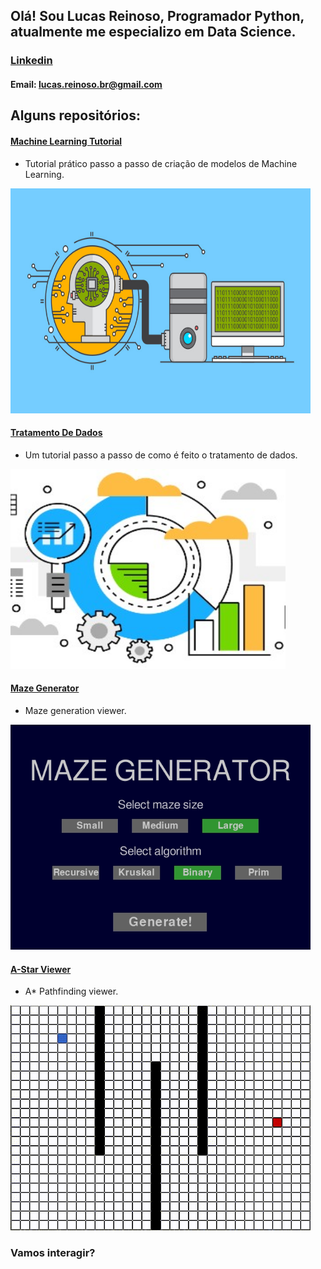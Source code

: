 ## Olá! Sou Lucas Reinoso, Programador Python, atualmente me especializo em Data Science.

### [Linkedin](https://www.linkedin.com/in/lucas-reinoso-9133b3194/)

#### Email: lucas.reinoso.br@gmail.com

## Alguns repositórios:

#### [Machine Learning Tutorial](https://github.com/EuReinoso/MachineLearning-Tutorial)
- Tutorial prático passo a passo de criação de modelos de Machine Learning.
<img src= "https://github.com/EuReinoso/MachineLearning-Tutorial/blob/master/assets/ML.jpg" width = "480" height = "360" />

#### [Tratamento De Dados](https://github.com/EuReinoso/TratamentoDeDados)
- Um tutorial passo a passo de como é feito o tratamento de dados.
<img src= "https://github.com/EuReinoso/TratamentoDeDados/blob/master/assets/foto1.jpg" width = "440" height = "320" />

#### [Maze Generator](https://github.com/EuReinoso/Maze-Generator)
- Maze generation viewer.
<img src= "https://github.com/EuReinoso/Maze-Generator/blob/master/assets/large.gif" width = "480" height = "360" />

#### [A-Star Viewer](https://github.com/EuReinoso/A-Star-Visual)
- A* Pathfinding viewer.
<img src= "https://github.com/EuReinoso/A-Star-Visual/blob/master/assets/main.gif" width = "480" height = "360" />



### Vamos interagir?
